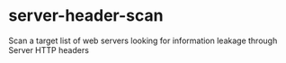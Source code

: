 # server-header-scan
 Scan a target list of web servers looking for information leakage through Server HTTP headers
